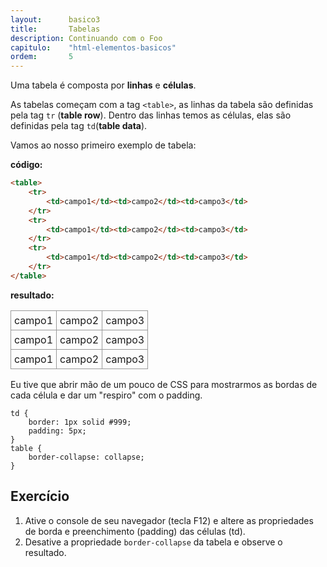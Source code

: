 ```yaml
---
layout:      basico3
title:       Tabelas
description: Continuando com o Foo
capitulo:    "html-elementos-basicos"
ordem:       5
---
```


Uma tabela é composta por __linhas__ e __células__.

As tabelas começam com a tag `<table>`, as linhas da tabela são definidas pela tag `tr` (__table row__). Dentro das
linhas temos as células, elas são definidas pela tag `td`(__table data__).

Vamos ao nosso primeiro exemplo de tabela:

__código:__

```html
<table>
    <tr>
        <td>campo1</td><td>campo2</td><td>campo3</td>
    </tr>
    <tr>
        <td>campo1</td><td>campo2</td><td>campo3</td>
    </tr>
    <tr>
        <td>campo1</td><td>campo2</td><td>campo3</td>
    </tr>
</table>
```

__resultado:__

<table>
    <tr>
        <td>campo1</td><td>campo2</td><td>campo3</td>
    </tr>
    <tr>
        <td>campo1</td><td>campo2</td><td>campo3</td>
    </tr>
    <tr>
        <td>campo1</td><td>campo2</td><td>campo3</td>
    </tr>
</table>

<style>
td {
    border: 1px solid #999;
    padding: 5px;
}
table {
    border-collapse: collapse;
}
</style>

Eu tive que abrir mão de um pouco de CSS para mostrarmos as bordas de cada célula e dar um "respiro" com o padding.

    td {
        border: 1px solid #999;
        padding: 5px;
    }
    table {
        border-collapse: collapse;
    }

## Exercício

1. Ative o console de seu navegador (tecla F12) e altere as propriedades de borda e preenchimento (padding) das células (td).
2. Desative a propriedade `border-collapse` da tabela e observe o resultado.


<!--
Além de linhas e células temos 3 agrupamentos possíveis: o cabeçalho, o corpo e o rodapé.


    <thead> para os cabeçalhos da tabela,
    <tfoot> para o rodapé da tabela,
    <tbody> para o corpo da tabela.


## Exemplo completo

    <table class="table">
      <thead>
        <tr>
          <th scope="col">#</th>
          <th scope="col">First Name</th>
          <th scope="col">Last Name</th>
          <th scope="col">Username</th>
        </tr>
      </thead>
      <tbody>
        <tr>
          <th scope="row">1</th>
          <td>Mark</td>
          <td>Otto</td>
          <td>@mdo</td>
        </tr>
        <tr>
          <th scope="row">2</th>
          <td>Jacob</td>
          <td>Thornton</td>
          <td>@fat</td>
        </tr>
        <tr>
          <th scope="row">3</th>
          <td>Larry</td>
          <td>the Bird</td>
          <td>@twitter</td>
        </tr>
      </tbody>
    </table>

<table class="table">
  <thead>
    <tr>
      <th scope="col">#</th>
      <th scope="col">First Name</th>
      <th scope="col">Last Name</th>
      <th scope="col">Username</th>
    </tr>
  </thead>
  <tbody>
    <tr>
      <th scope="row">1</th>
      <td>Mark</td>
      <td>Otto</td>
      <td>@mdo</td>
    </tr>
    <tr>
      <th scope="row">2</th>
      <td>Jacob</td>
      <td>Thornton</td>
      <td>@fat</td>
    </tr>
    <tr>
      <th scope="row">3</th>
      <td>Larry</td>
      <td>the Bird</td>
      <td>@twitter</td>
    </tr>
  </tbody>
</table>
-->